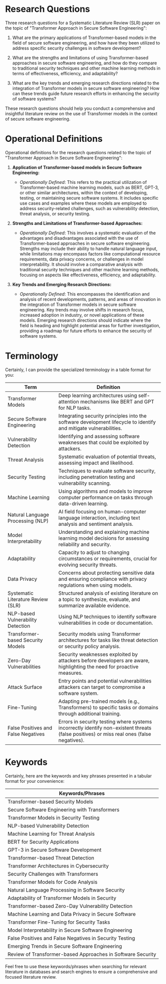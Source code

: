 # Research Questions 

Three research questions for a Systematic Literature Review (SLR) paper on the topic of "Transformer Approach in Secure Software Engineering":

1. What are the primary applications of Transformer-based models in the field of secure software engineering, and how have they been utilized to address specific security challenges in software development?

2. What are the strengths and limitations of using Transformer-based approaches in secure software engineering, and how do they compare to traditional security techniques and other machine learning methods in terms of effectiveness, efficiency, and adaptability?

3. What are the key trends and emerging research directions related to the integration of Transformer models in secure software engineering? How can these trends guide future research efforts in enhancing the security of software systems?

These research questions should help you conduct a comprehensive and insightful literature review on the use of Transformer models in the context of secure software engineering.


# Operational Definitions

Operational definitions for the research questions related to the topic of "Transformer Approach in Secure Software Engineering":

1. **Application of Transformer-based models in Secure Software Engineering:**
   - *Operationally Defined*: This refers to the practical utilization of Transformer-based machine learning models, such as BERT, GPT-3, or other similar architectures, within the context of developing, testing, or maintaining secure software systems. It includes specific use cases and examples where these models are employed to address security-related challenges, such as vulnerability detection, threat analysis, or security testing.

2. **Strengths and Limitations of Transformer-based Approaches:**
   - *Operationally Defined*: This involves a systematic evaluation of the advantages and disadvantages associated with the use of Transformer-based approaches in secure software engineering. Strengths may include their ability to handle natural language input, while limitations may encompass factors like computational resource requirements, data privacy concerns, or challenges in model interpretability. It should involve a comparative analysis with traditional security techniques and other machine learning methods, focusing on aspects like effectiveness, efficiency, and adaptability.

3. **Key Trends and Emerging Research Directions:**
   - *Operationally Defined*: This encompasses the identification and analysis of recent developments, patterns, and areas of innovation in the integration of Transformer models in secure software engineering. Key trends may involve shifts in research focus, increased adoption in industry, or novel applications of these models. Emerging research directions should indicate where the field is heading and highlight potential areas for further investigation, providing a roadmap for future efforts to enhance the security of software systems.

# Terminology

Certainly, I can provide the specialized terminology in a table format for you:

| Term                                  | Definition                                                                                                            |
|---------------------------------------|----------------------------------------------------------------------------------------------------------------------|
| Transformer Models                     | Deep learning architectures using self-attention mechanisms like BERT and GPT for NLP tasks.                        |
| Secure Software Engineering            | Integrating security principles into the software development lifecycle to identify and mitigate vulnerabilities.    |
| Vulnerability Detection                | Identifying and assessing software weaknesses that could be exploited by attackers.                                |
| Threat Analysis                        | Systematic evaluation of potential threats, assessing impact and likelihood.                                         |
| Security Testing                       | Techniques to evaluate software security, including penetration testing and vulnerability scanning.                   |
| Machine Learning                       | Using algorithms and models to improve computer performance on tasks through data-driven learning.                 |
| Natural Language Processing (NLP)      | AI field focusing on human-computer language interaction, including text analysis and sentiment analysis.          |
| Model Interpretability                | Understanding and explaining machine learning model decisions for assessing reliability and security.              |
| Adaptability                           | Capacity to adjust to changing circumstances or requirements, crucial for evolving security threats.                 |
| Data Privacy                           | Concerns about protecting sensitive data and ensuring compliance with privacy regulations when using models.         |
| Systematic Literature Review (SLR)     | Structured analysis of existing literature on a topic to synthesize, evaluate, and summarize available evidence.    |
| NLP-based Vulnerability Detection      | Using NLP techniques to identify software vulnerabilities in code or documentation.                                |
| Transformer-based Security Models      | Security models using Transformer architectures for tasks like threat detection or security policy analysis.        |
| Zero-Day Vulnerabilities               | Security weaknesses exploited by attackers before developers are aware, highlighting the need for proactive measures.|
| Attack Surface                         | Entry points and potential vulnerabilities attackers can target to compromise a software system.                  |
| Fine-Tuning                            | Adapting pre-trained models (e.g., Transformers) to specific tasks or domains through additional training.         |
| False Positives and False Negatives    | Errors in security testing where systems incorrectly identify non-existent threats (false positives) or miss real ones (false negatives). |


# Keywords

Certainly, here are the keywords and key phrases presented in a tabular format for your convenience:

| Keywords/Phrases                             |
|----------------------------------------------|
| Transformer-based Security Models             |
| Secure Software Engineering with Transformers |
| Transformer Models in Security Testing        |
| NLP-based Vulnerability Detection             |
| Machine Learning for Threat Analysis          |
| BERT for Security Applications                 |
| GPT-3 in Secure Software Development           |
| Transformer-based Threat Detection             |
| Transformer Architectures in Cybersecurity    |
| Security Challenges with Transformers          |
| Transformer Models for Code Analysis           |
| Natural Language Processing in Software Security|
| Adaptability of Transformer Models in Security |
| Transformer-based Zero-Day Vulnerability Detection |
| Machine Learning and Data Privacy in Secure Software |
| Transformer Fine-Tuning for Security Tasks      |
| Model Interpretability in Secure Software Engineering |
| False Positives and False Negatives in Security Testing |
| Emerging Trends in Secure Software Engineering  |
| Review of Transformer-based Approaches in Software Security |

Feel free to use these keywords/phrases when searching for relevant literature in databases and search engines to ensure a comprehensive and focused literature review.
